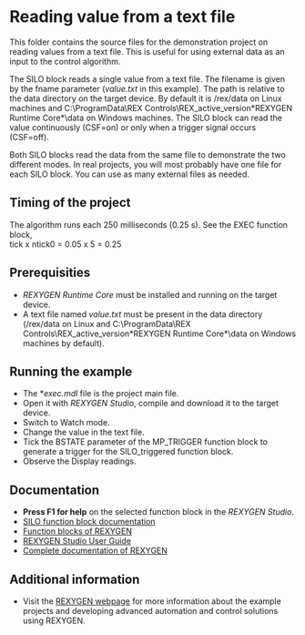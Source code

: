 Reading value from a text file 
==============================

This folder contains the source files for the demonstration project on reading
values from a text file. This is useful for using external data as an input to 
the control algorithm.

The SILO block reads a single value from a text file. The filename is given by 
the fname parameter (*value.txt* in this example). The path is relative to the 
data directory on the target device. By default it is /rex/data on Linux 
machines and C:\ProgramData\REX Controls\REX_active_version\*REXYGEN Runtime Core*\data on 
Windows machines. The SILO block can read the value continuously (CSF=on) or 
only when a trigger signal occurs (CSF=off).

Both SILO blocks read the data from the same file to demonstrate the two 
different modes. In real projects, you will most probably have one file for each
SILO block. You can use as many external files as needed.
 
## Timing of the project ##

The algorithm runs each 250 milliseconds (0.25 s). See the EXEC function block,  
tick x ntick0 = 0.05 x 5 = 0.25 

## Prerequisities ##
- *REXYGEN Runtime Core* must be installed and running on the target device.
- A text file named *value.txt* must be present in the data directory (/rex/data
on Linux and C:\ProgramData\REX Controls\REX_active_version\*REXYGEN Runtime Core*\data on 
Windows machines by default). 

## Running the example ##
- The **exec.mdl* file is the project main file.
- Open it with *REXYGEN Studio*, compile and download it to the target device.
- Switch to Watch mode.
- Change the value in the text file.
- Tick the BSTATE parameter of the MP_TRIGGER function block to generate a 
trigger for the SILO_triggered function block.
- Observe the Display readings. 

## Documentation ##

- **Press F1 for help** on the selected function block in the *REXYGEN Studio*.
- [SILO function block documentation](https://www.rexygen.com/doc/ENGLISH/MANUALS/BRef/SILO.html)
- [Function blocks of REXYGEN](https://www.rexygen.com/doc/PDF/ENGLISH/BRef_ENG.pdf)
- [REXYGEN Studio User Guide](https://www.rexygen.com/doc/PDF/ENGLISH/RexygenStudio_ENG.pdf)
- [Complete documentation of REXYGEN](http://www.rexygen.com/documentation-and-support)

## Additional information ##

- Visit the [REXYGEN webpage](http://www.rexygen.com) 
for more information about the example projects and developing advanced 
automation and control solutions using REXYGEN.